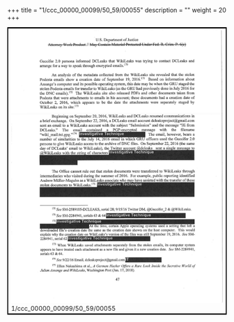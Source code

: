 +++
title = "1/ccc_00000_00099/50_59/00055"
description = ""
weight = 20
+++

<table style="border:2px solid black;max-width:800px;max-height:800px;" 
><tr><td>
<img class="center-fit-jpg"
src="/jpg_/jpg_mueller_report_searchable_055.jpg">
1/ccc_00000_00099/50_59/00055
</img></td></tr></table>
